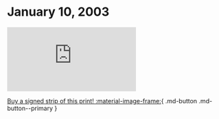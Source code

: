# January 10, 2003

![](https://www.achewood.com/comic.php?date=01102003)

[Buy a signed strip of this print! :material-image-frame:](https://achewood-holiday-pop-up.myshopify.com/products/strip#01102003){ .md-button .md-button--primary }
